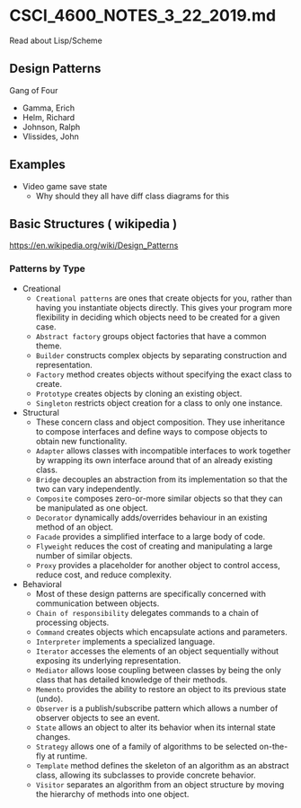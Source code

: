 # CSCI_4600_NOTES_3_22_2019.md

Read about Lisp/Scheme

## Design Patterns

Gang of Four

* Gamma, Erich
* Helm, Richard
* Johnson, Ralph
* Vlissides, John

## Examples

* Video game save state
  * Why should they all have diff class diagrams for this


## Basic Structures ( wikipedia )

https://en.wikipedia.org/wiki/Design_Patterns

### Patterns by Type

* Creational
  * `Creational patterns` are ones that create objects for you, rather than having you instantiate objects directly. This gives your program more flexibility in deciding which objects need to be created for a given case.
  * `Abstract factory` groups object factories that have a common theme.
  * `Builder` constructs complex objects by separating construction and representation.
  * `Factory` method creates objects without specifying the exact class to create.
  * `Prototype` creates objects by cloning an existing object.
  * `Singleton` restricts object creation for a class to only one instance.
* Structural
  * These concern class and object composition. They use inheritance to compose interfaces and define ways to compose objects to obtain new functionality.
  * `Adapter` allows classes with incompatible interfaces to work together by wrapping its own interface around that of an already existing class.
  * `Bridge` decouples an abstraction from its implementation so that the two can vary independently.
  * `Composite` composes zero-or-more similar objects so that they can be manipulated as one object.
  * `Decorator` dynamically adds/overrides behaviour in an existing method of an object.
  * `Facade` provides a simplified interface to a large body of code.
  * `Flyweight` reduces the cost of creating and manipulating a large number of similar objects.
  * `Proxy` provides a placeholder for another object to control access, reduce cost, and reduce complexity.
* Behavioral
  * Most of these design patterns are specifically concerned with communication between objects.
  * `Chain of responsibility` delegates commands to a chain of processing objects.
  * `Command` creates objects which encapsulate actions and parameters.
  * `Interpreter` implements a specialized language.
  * `Iterator` accesses the elements of an object sequentially without exposing its underlying representation.
  * `Mediator` allows loose coupling between classes by being the only class that has detailed knowledge of their methods.
  * `Memento` provides the ability to restore an object to its previous state (undo).
  * `Observer` is a publish/subscribe pattern which allows a number of observer objects to see an event.
  * `State` allows an object to alter its behavior when its internal state changes.
  * `Strategy` allows one of a family of algorithms to be selected on-the-fly at runtime.
  * `Template` method defines the skeleton of an algorithm as an abstract class, allowing its subclasses to provide concrete behavior.
  * `Visitor` separates an algorithm from an object structure by moving the hierarchy of methods into one object.